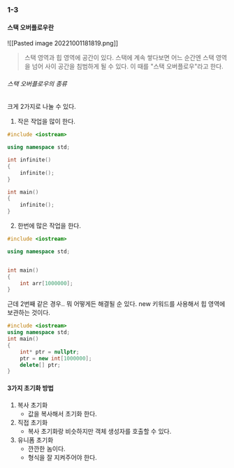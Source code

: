 ### 1-3
#### 스택 오버플로우란
![[Pasted image 20221001181819.png]]
>스택 영역과 힙 영역에 공간이 있다.
>스택에 계속 쌓다보면 어느 순간엔 스택 영역을 넘어 사이 공간을 침범하게 될 수 있다.
>이 때를 "스택 오버플로우"라고 한다.
###### 스택 오버플로우의 종류
크게 2가지로 나눌 수 있다.
1. 작은 작업을 많이 한다.
```cpp
#include <iostream>

using namespace std;

int infinite()
{
	infinite();
}

int main()
{
	infinite();
}
```
2. 한번에 많은 작업을 한다.
```cpp
#include <iostream>

using namespace std;


int main()
{
	int arr[1000000];
}

```
근데 2번째 같은 경우.. 뭐 어떻게든 해결될 순 있다.
new 키워드를 사용해서 힙 영역에 보관하는 것이다.
```cpp
#include <iostream>
using namespace std;
int main()
{
	int* ptr = nullptr;
	ptr = new int[1000000];	
	delete[] ptr;
}
```
#### 3가지 초기화 방법
1. 복사 초기화
	- 값을 복사해서 초기화 한다.
2. 직접 초기화
	- 복사 초기화랑 비슷하지만 객체 생성자를 호출할 수 있다.
3. 유니폼 초기화
	- 깐깐한 놈이다. 
	- 형식을 잘 지켜주어야 한다.
